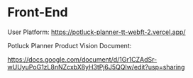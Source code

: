 # Front-End

User Platform:
https://potluck-planner-tt-webft-2.vercel.app/

Potluck Planner Product Vision Document:

https://docs.google.com/document/d/1Gr1CZAdSr-wUUyuPoG1zL8nNZcxbX8yH3tPj6J5QQlw/edit?usp=sharing
